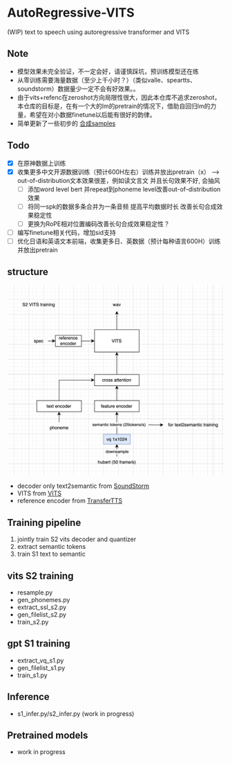 # AutoRegressive-VITS

(WIP) text to speech using autoregressive transformer and VITS 
## Note
+ 模型效果未完全验证，不一定会好，请谨慎踩坑，预训练模型还在练
+ 从零训练需要海量数据（至少上千小时？）（类似valle、speartts、soundstorm）数据量少一定不会有好效果。。
+ 由于vits+refenc在zeroshot方向局限性很大，因此本仓库不追求zeroshot，本仓库的目标是，在有一个大的lm的pretrain的情况下，借助自回归lm的力量，希望在对小数据finetune以后能有很好的韵律。
+ 简单更新了一些初步的 [合成samples](https://huggingface.co/innnky/ar-tts-models/tree/main/gpt-vits)
## Todo
+ [x] 在原神数据上训练
+ [x] 收集更多中文开源数据训练（预计600H左右）训练并放出pretrain（x） --> out-of-distribution文本效果很差，例如读文言文 并且长句效果不好, 会抽风
  + [ ] 添加word level bert 并repeat到phoneme level改善out-of-distribution效果
  + [ ] 将同一spk的数据多条合并为一条音频 提高平均数据时长 改善长句合成效果稳定性
  + [ ] 更换为RoPE相对位置编码改善长句合成效果稳定性？
+ [ ] 编写finetune相关代码，增加sid支持
+ [ ] 优化日语和英语文本前端，收集更多日、英数据（预计每种语言600H）训练并放出pretrain

## structure
![structure.png](resources%2Fstructure.png)

+ decoder only text2semantic from [SoundStorm](https://github.com/yangdongchao/SoundStorm/tree/master/soundstorm/s1/AR)
+ VITS from [VITS](https://github.com/jaywalnut310/vits)
+ reference encoder from [TransferTTS](https://github.com/hcy71o/TransferTTS)

## Training pipeline
1. jointly train S2 vits decoder and quantizer
2. extract semantic tokens
3. train S1 text to semantic

## vits S2 training
+ resample.py
+ gen_phonemes.py
+ extract_ssl_s2.py
+ gen_filelist_s2.py
+ train_s2.py

## gpt S1 training
+ extract_vq_s1.py
+ gen_filelist_s1.py
+ train_s1.py

## Inference
+ s1_infer.py/s2_infer.py (work in progress)

## Pretrained models
+ work in progress

